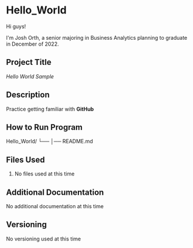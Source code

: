 # Hello_World

Hi guys!

I'm Josh Orth, a senior majoring in Business Analytics planning to graduate in December of 2022. 

## Project Title

*Hello World Sample*

## Description

Practice getting familiar with **GitHub**

## How to Run Program

Hello_World/
└── 
    │── README.md

## Files Used

1. No files used at this time

## Additional Documentation

No additional documentation at this time

## Versioning

No versioning used at this time

